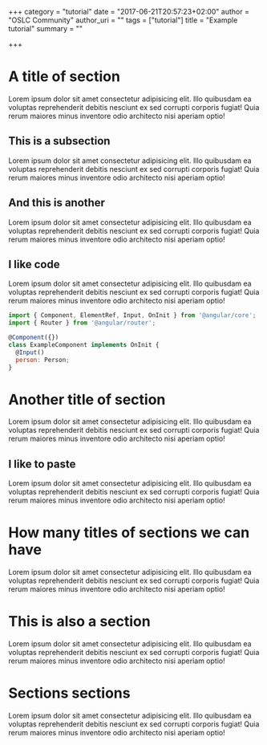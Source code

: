 +++
category = "tutorial"
date = "2017-06-21T20:57:23+02:00"
author = "OSLC Community"
author_uri = ""
tags = ["tutorial"]
title = "Example tutorial"
summary = ""

+++

# A title of section

Lorem ipsum dolor sit amet consectetur adipisicing elit. Illo quibusdam ea voluptas reprehenderit debitis nesciunt ex sed corrupti corporis fugiat! Quia rerum maiores minus inventore odio architecto nisi aperiam optio!

## This is a subsection

Lorem ipsum dolor sit amet consectetur adipisicing elit. Illo quibusdam ea voluptas reprehenderit debitis nesciunt ex sed corrupti corporis fugiat! Quia rerum maiores minus inventore odio architecto nisi aperiam optio!

## And this is another

Lorem ipsum dolor sit amet consectetur adipisicing elit. Illo quibusdam ea voluptas reprehenderit debitis nesciunt ex sed corrupti corporis fugiat! Quia rerum maiores minus inventore odio architecto nisi aperiam optio!

## I like code

Lorem ipsum dolor sit amet consectetur adipisicing elit. Illo quibusdam ea voluptas reprehenderit debitis nesciunt ex sed corrupti corporis fugiat! Quia rerum maiores minus inventore odio architecto nisi aperiam optio!

```javascript
import { Component, ElementRef, Input, OnInit } from '@angular/core';
import { Router } from '@angular/router';

@Component({})
class ExampleComponent implements OnInit {
  @Input()
  person: Person;
}
```

# Another title of section

Lorem ipsum dolor sit amet consectetur adipisicing elit. Illo quibusdam ea voluptas reprehenderit debitis nesciunt ex sed corrupti corporis fugiat! Quia rerum maiores minus inventore odio architecto nisi aperiam optio!

## I like to paste

Lorem ipsum dolor sit amet consectetur adipisicing elit. Illo quibusdam ea voluptas reprehenderit debitis nesciunt ex sed corrupti corporis fugiat! Quia rerum maiores minus inventore odio architecto nisi aperiam optio!

# How many titles of sections we can have

Lorem ipsum dolor sit amet consectetur adipisicing elit. Illo quibusdam ea voluptas reprehenderit debitis nesciunt ex sed corrupti corporis fugiat! Quia rerum maiores minus inventore odio architecto nisi aperiam optio!

# This is also a section

Lorem ipsum dolor sit amet consectetur adipisicing elit. Illo quibusdam ea voluptas reprehenderit debitis nesciunt ex sed corrupti corporis fugiat! Quia rerum maiores minus inventore odio architecto nisi aperiam optio!

# Sections sections

Lorem ipsum dolor sit amet consectetur adipisicing elit. Illo quibusdam ea voluptas reprehenderit debitis nesciunt ex sed corrupti corporis fugiat! Quia rerum maiores minus inventore odio architecto nisi aperiam optio!